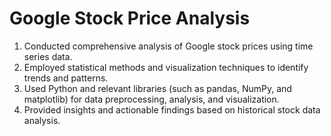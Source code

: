 # Google Stock Price Analysis

1) Conducted comprehensive analysis of Google stock prices using time series data.
2) Employed statistical methods and visualization techniques to identify trends and patterns.
3) Used Python and relevant libraries (such as pandas, NumPy, and matplotlib) for data preprocessing, analysis, and visualization.
4) Provided insights and actionable findings based on historical stock data analysis.

